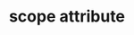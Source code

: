 ---
{
  "title": "scope attribute",
  "description": "The HTML `scope` attributes lets authors define the scope of a table header (row or column).",
  "category": "html",
  "keywords": [
    "scope attribute",
    "scope=\"row\""
  ],
  "last_test_date": "2019-05-03",
  "test_results_url": "https://a11ysupport.io/tech/html/scope_attribute",
  "test_url": "https://a11ysupport.io/tech/html/scope_attribute",
  "stats": {
    "jaws": {
      "chrome": {
        "92": "y"
      },
      "edge": {
        "92": "y"
      },
      "ie": {
        "11.134": "y"
      },
      "firefox": {
        "66": "y"
      }
    },
    "narrator": {
      "edge": {
        "44.17763": "y"
      }
    },
    "nvda": {
      "chrome": {
        "92": "y"
      },
      "edge": {
        "92": "y"
      },
      "firefox": {
        "61.0.1": "y"
      }
    },
    "orca": {
      "firefox": {
        "69": "y"
      }
    },
    "talkback": {
      "and_chr": {
        "76": "y"
      }
    },
    "vo_ios": {
      "ios_saf": {
        "13.3": "a"
      }
    },
    "vo_macos": {
      "safari": {
        "13.0.4": "y"
      }
    }
  },
  "links": {
    "WHATWG HTML spec for the scope attribute": "https://html.spec.whatwg.org/multipage/tables.html#attr-th-scope",
    "HTML AAM for the scope attribute": "https://w3c.github.io/html-aam/#att-scope"
  }
}
---